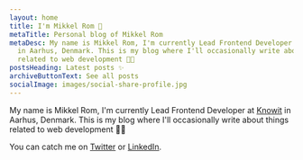 ```yaml
---
layout: home
title: I'm Mikkel Rom 👋
metaTitle: Personal blog of Mikkel Rom
metaDesc: My name is Mikkel Rom, I'm currently Lead Frontend Developer at Knowit
  in Aarhus, Denmark. This is my blog where I'll occasionally write about things
  related to web development 👨‍💻
postsHeading: Latest posts ✨
archiveButtonText: See all posts
socialImage: images/social-share-profile.jpg
---
```

My name is Mikkel Rom, I'm currently Lead Frontend Developer at [Knowit](https://www.knowit.dk/) in Aarhus, Denmark.
This is my blog where I'll occasionally write about things related to web development 👨‍💻 

You can catch me on [Twitter](https://twitter.com/mikkelrom) or [LinkedIn](https://www.linkedin.com/in/mikkelrom/).
